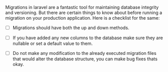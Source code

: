 Migrations in laravel are a fantastic tool for maintaining database integrity and versioning. But there are certain things to know about before running a migration on your production application. Here is a checklist for the same:

- [ ] Migrations should have both the up and down methods.
- [ ] If you have added any new columns to the database make sure they are nullable or set a default value to them.
- [ ] Do not make any modification to the already executed migration files that would alter the database structure, you can make bug fixes thats okay.


